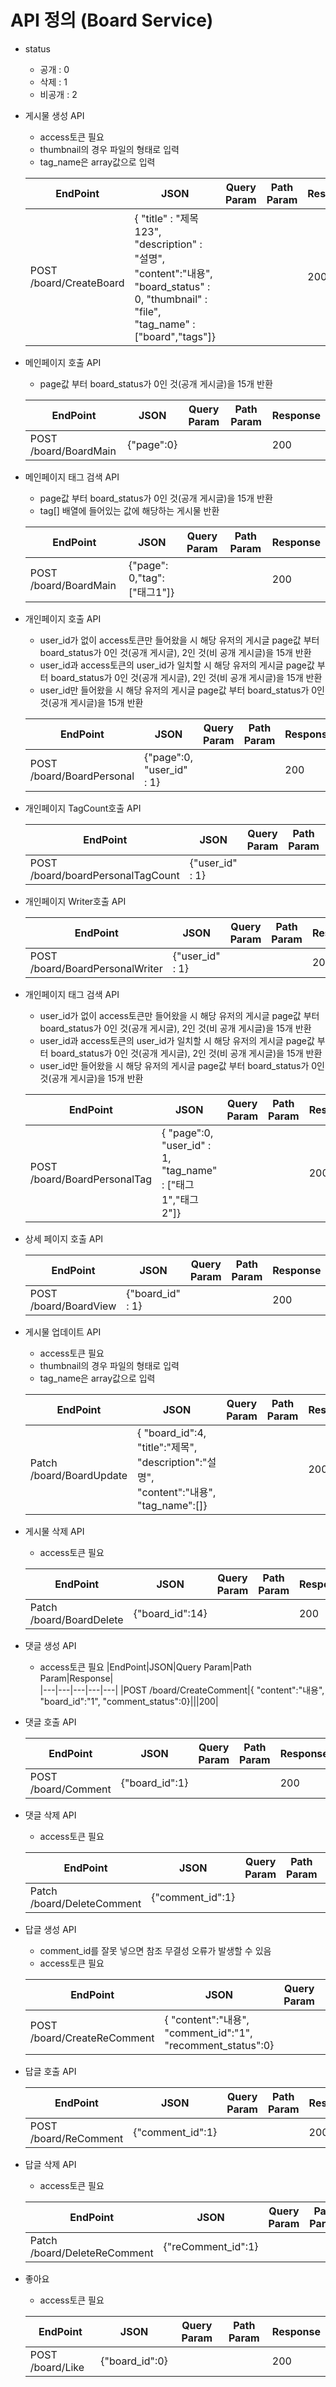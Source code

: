 # API 정의 (Board Service)
- status 
  - 공개 : 0
  - 삭제 : 1
  - 비공개 : 2

- 게시물 생성 API
  - access토큰 필요
  - thumbnail의 경우 파일의 형태로 입력
  - tag_name은 array값으로 입력
    
  |EndPoint|JSON|Query Param|Path Param|Response|  
  |---|---|---|---|---|
  |POST /board/CreateBoard|{    "title" : "제목123",    "description" : "설명",    "content":"내용",    "board_status" : 0,    "thumbnail" : "file",    "tag_name" : ["board","tags"]}|||200|  

- 메인페이지 호출 API
  - page값 부터 board_status가 0인 것(공개 게시글)을 15개 반환

  |EndPoint|JSON|Query Param|Path Param|Response|  
  |---|---|---|---|---|
  |POST /board/BoardMain|{"page":0}|||200|  

- 메인페이지 태그 검색 API
  - page값 부터 board_status가 0인 것(공개 게시글)을 15개 반환
  - tag[] 배열에 들어있는 값에 해당하는 게시물 반환

  |EndPoint|JSON|Query Param|Path Param|Response|  
  |---|---|---|---|---|
  |POST /board/BoardMain|{"page": 0,"tag": ["태그1"]}|||200|  
  
- 개인페이지 호출 API
  - user_id가 없이 access토큰만 들어왔을 시 해당 유저의 게시글 page값 부터 board_status가 0인 것(공개 게시글), 2인 것(비 공개 게시글)을 15개 반환
  - user_id과 access토큰의 user_id가 일치할 시 해당 유저의 게시글 page값 부터 board_status가 0인 것(공개 게시글), 2인 것(비 공개 게시글)을 15개 반환
  - user_id만 들어왔을 시 해당 유저의 게시글 page값 부터 board_status가 0인 것(공개 게시글)을 15개 반환

  |EndPoint|JSON|Query Param|Path Param|Response|  
  |---|---|---|---|---|
  |POST /board/BoardPersonal|{"page":0,    "user_id" : 1}|||200|  

- 개인페이지 TagCount호출 API
  
  |EndPoint|JSON|Query Param|Path Param|Response|  
  |---|---|---|---|---|
  |POST /board/boardPersonalTagCount|{"user_id" : 1}|||200|  

- 개인페이지 Writer호출 API
  
  |EndPoint|JSON|Query Param|Path Param|Response|  
  |---|---|---|---|---|
  |POST /board/BoardPersonalWriter|{"user_id" : 1}|||200|  



- 개인페이지 태그 검색 API
  - user_id가 없이 access토큰만 들어왔을 시 해당 유저의 게시글 page값 부터 board_status가 0인 것(공개 게시글), 2인 것(비 공개 게시글)을 15개 반환
  - user_id과 access토큰의 user_id가 일치할 시 해당 유저의 게시글 page값 부터 board_status가 0인 것(공개 게시글), 2인 것(비 공개 게시글)을 15개 반환
  - user_id만 들어왔을 시 해당 유저의 게시글 page값 부터 board_status가 0인 것(공개 게시글)을 15개 반환

  |EndPoint|JSON|Query Param|Path Param|Response|  
  |---|---|---|---|---|
  |POST /board/BoardPersonalTag|{    "page":0,    "user_id" : 1,    "tag_name" : ["태그1","태그2"]}|||200|  

- 상세 페이지 호출 API

  |EndPoint|JSON|Query Param|Path Param|Response|  
  |---|---|---|---|---|
  |POST /board/BoardView|{"board_id" : 1}|||200|  

- 게시물 업데이트 API
  - access토큰 필요
  - thumbnail의 경우 파일의 형태로 입력
  - tag_name은 array값으로 입력

  |EndPoint|JSON|Query Param|Path Param|Response|  
  |---|---|---|---|---|
  |Patch /board/BoardUpdate|{    "board_id":4,    "title":"제목",    "description":"설명",    "content":"내용",    "tag_name":[]}|||200|  

- 게시물 삭제 API
  - access토큰 필요
  
  |EndPoint|JSON|Query Param|Path Param|Response|  
  |---|---|---|---|---|
  |Patch /board/BoardDelete|{"board_id":14}|||200|  

- 댓글 생성 API
  - access토큰 필요
  |EndPoint|JSON|Query Param|Path Param|Response|  
  |---|---|---|---|---|
  |POST /board/CreateComment|{    "content":"내용",    "board_id":"1",    "comment_status":0}|||200|  

- 댓글 호출 API
  

  |EndPoint|JSON|Query Param|Path Param|Response|  
  |---|---|---|---|---|
  |POST /board/Comment|{"board_id":1}|||200|  

- 댓글 삭제 API
  - access토큰 필요
  
  |EndPoint|JSON|Query Param|Path Param|Response|  
  |---|---|---|---|---|
  |Patch /board/DeleteComment|{"comment_id":1}|||200|  
  
- 답글 생성 API
  - comment_id를 잘못 넣으면 참조 무결성 오류가 발생할 수 있음
  - access토큰 필요

  |EndPoint|JSON|Query Param|Path Param|Response|  
  |---|---|---|---|---|
  |POST  /board/CreateReComment|{    "content":"내용",    "comment_id":"1",    "recomment_status":0}|||200|  

- 답글 호출 API
  

  |EndPoint|JSON|Query Param|Path Param|Response|  
  |---|---|---|---|---|
  |POST /board/ReComment|{"comment_id":1}|||200|  

- 답글 삭제 API
  - access토큰 필요

  |EndPoint|JSON|Query Param|Path Param|Response|  
  |---|---|---|---|---|
  |Patch /board/DeleteReComment|{"reComment_id":1}|||200|  

- 좋아요
  - access토큰 필요

  |EndPoint|JSON|Query Param|Path Param|Response|  
  |---|---|---|---|---|
  |POST /board/Like|{"board_id":0}|||200|  
